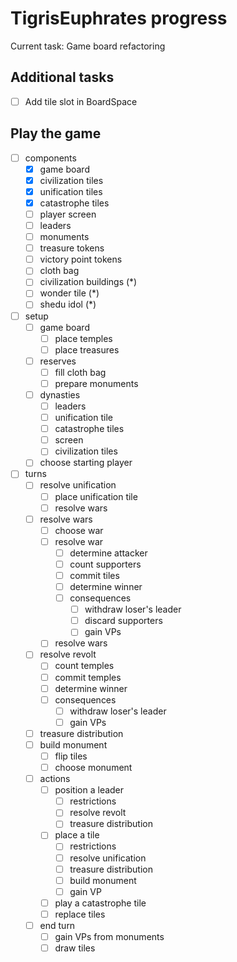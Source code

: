 # TigrisEuphrates progress
Current task: Game board refactoring

## Additional tasks

- [ ] Add tile slot in BoardSpace

## Play the game

- [ ] components
  - [x] game board
  - [x] civilization tiles
  - [x] unification tiles
  - [x] catastrophe tiles
  - [ ] player screen
  - [ ] leaders
  - [ ] monuments
  - [ ] treasure tokens
  - [ ] victory point tokens
  - [ ] cloth bag
  - [ ] civilization buildings (*) 
  - [ ] wonder tile (*)
  - [ ] shedu idol (*)

- [ ] setup
  - [ ] game board
    - [ ] place temples
    - [ ] place treasures
  - [ ] reserves
    - [ ] fill cloth bag
    - [ ] prepare monuments
  - [ ] dynasties
    - [ ] leaders
    - [ ] unification tile
    - [ ] catastrophe tiles
    - [ ] screen
    - [ ] civilization tiles
  - [ ] choose starting player
 
- [ ] turns
  - [ ] resolve unification
    - [ ] place unification tile
    - [ ] resolve wars
  - [ ] resolve wars
    - [ ] choose war
    - [ ] resolve war
      - [ ] determine attacker
      - [ ] count supporters
      - [ ] commit tiles
      - [ ] determine winner
      - [ ] consequences
        - [ ] withdraw loser's leader 
        - [ ] discard supporters
        - [ ] gain VPs
    - [ ] resolve wars
  - [ ] resolve revolt
    - [ ] count temples
    - [ ] commit temples
    - [ ] determine winner
    - [ ] consequences  
      - [ ] withdraw loser's leader
      - [ ] gain VPs
  - [ ] treasure distribution
  - [ ] build monument
    - [ ] flip tiles
    - [ ] choose monument
  - [ ] actions
    - [ ] position a leader
      - [ ] restrictions
      - [ ] resolve revolt
      - [ ] treasure distribution
    - [ ] place a tile
      - [ ] restrictions
      - [ ] resolve unification
      - [ ] treasure distribution
      - [ ] build monument
      - [ ] gain VP
    - [ ] play a catastrophe tile
    - [ ] replace tiles
  - [ ] end turn
    - [ ] gain VPs from monuments
    - [ ] draw tiles
